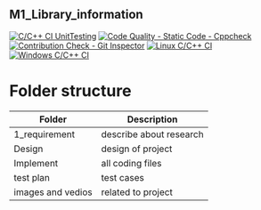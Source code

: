 ## M1_Library_information ##
[![C/C++ CI UnitTesting](https://github.com/akilezhil/M1_Library_information/actions/workflows/unit_testing.yml/badge.svg)](https://github.com/akilezhil/M1_Library_information/actions/workflows/unit_testing.yml)
[![Code Quality - Static Code - Cppcheck](https://github.com/akilezhil/M1_Library_information/actions/workflows/Cpp.check.yml/badge.svg)](https://github.com/akilezhil/M1_Library_information/actions/workflows/Cpp.check.yml)
[![Contribution Check - Git Inspector](https://github.com/akilezhil/M1_Library_information/actions/workflows/gitinspector.yml/badge.svg)](https://github.com/akilezhil/M1_Library_information/actions/workflows/gitinspector.yml)
[![Linux C/C++ CI](https://github.com/akilezhil/M1_Library_information/actions/workflows/Linux_c-ccp.yml/badge.svg)](https://github.com/akilezhil/M1_Library_information/actions/workflows/Linux_c-ccp.yml)
[![Windows C/C++ CI](https://github.com/akilezhil/M1_Library_information/actions/workflows/windows_c-ccp.yml/badge.svg)](https://github.com/akilezhil/M1_Library_information/actions/workflows/windows_c-ccp.yml)

# Folder structure #


| Folder | Description | 
|-------|------|
| 1_requirement| describe about research | 
| Design | design of project | 
| Implement | all coding files | 
| test plan | test cases |
| images and vedios | related to project |














  
  
 
  
   

















  
  
 
  
   
